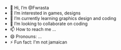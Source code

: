 - 👋 Hi, I’m @Fwrasta
- 👀 I’m interested in games, designs
- 🌱 I’m currently learning graphics design and coding
- 💞️ I’m looking to collaborate on coding
- 📫 How to reach me ...
- 😄 Pronouns: ...
- ⚡ Fun fact: I'm not jamaican

<!---
Fwrasta/Fwrasta is a ✨ special ✨ repository because its `README.md` (this file) appears on your GitHub profile.
You can click the Preview link to take a look at your changes.
--->
